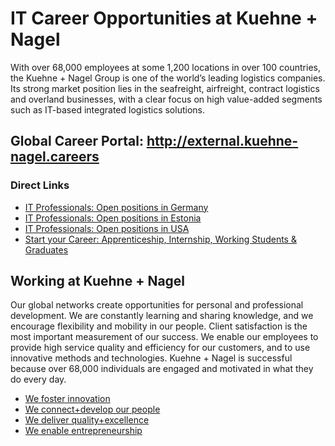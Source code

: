 # IT Career Opportunities at Kuehne + Nagel

With over 68,000 employees at some 1,200 locations in over 100 countries, the Kuehne + Nagel Group is one of the world’s leading logistics companies. Its strong market position lies in the seafreight, airfreight, contract logistics and overland businesses, with a clear focus on high value-added segments such as IT-based integrated logistics solutions.

## Global Career Portal: __http://external.kuehne-nagel.careers__

### Direct Links

* [IT Professionals: Open positions in Germany](http://external.kuehne-nagel.careers/search/query?where=Estonia&cat=111&top=50)
* [IT Professionals: Open positions in Estonia](http://external.kuehne-nagel.careers/search/query?where=Estonia&cat=111&top=50)
* [IT Professionals: Open positions in USA](https://www.kuehne-nagel.apply2jobs.com/ProfExt/index.cfm?fuseaction=mExternal.showSearchInterface)
* [Start your Career: Apprenticeship, Internship, Working Students & Graduates](http://www.kn-portal.com/about_us/careers/start_your_career/students_graduates/)
 
## Working at Kuehne + Nagel

Our global networks create opportunities for personal and professional development. We are constantly learning and sharing knowledge, and we encourage flexibility and mobility in our people.
Client satisfaction is the most important measurement of our success. We enable our employees to provide high service quality and efficiency for our customers, and to use innovative methods and technologies.
Kuehne + Nagel is successful because over 68,000 individuals are engaged and motivated in what they do every day.

* [We foster innovation](http://www.kn-portal.com/about_us/careers/working-kn/we_foster_innovation/)
* [We connect+develop our people](http://www.kn-portal.com/about_us/careers/working-kn/connect/)
* [We deliver quality+excellence](http://www.kn-portal.com/about_us/careers/working-kn/we_deliver_quality_and_excellence/)
* [We enable entrepreneurship](http://www.kn-portal.com/about_us/careers/working-kn/we_enable_entrepreneurship/)
